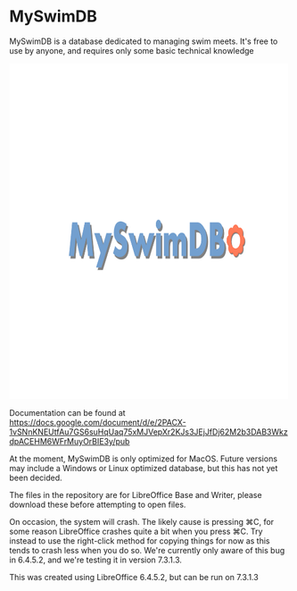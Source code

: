 # MySwimDB
MySwimDB is a database dedicated to managing swim meets. It's free to use by anyone, and requires only some basic technical knowledge

<img src="https://github.com/zulujive/MySwimDB/blob/main/myswimdblogoimage.png?raw=true" alt="Girl in a jacket" width="500" height="600">

Documentation can be found at https://docs.google.com/document/d/e/2PACX-1vSNnKNEUtfAu7GS6suHqUaq75xMJVepXr2KJs3JEjJfDj62M2b3DAB3WkzdpACEHM6WFrMuyOrBIE3y/pub

At the moment, MySwimDB is only optimized for MacOS. Future versions may include a Windows or Linux optimized database, but this has not yet been decided.

The files in the repository are for LibreOffice Base and Writer, please download these before attempting to open files.

On occasion, the system will crash. The likely cause is pressing ⌘C, for some reason LibreOffice crashes quite a bit when you press ⌘C. Try instead to use the right-click method for copying things for now as this tends to crash less when you do so. We're currently only aware of this bug in 6.4.5.2, and we're testing it in version 7.3.1.3. 

This was created using LibreOffice 6.4.5.2, but can be run on 7.3.1.3
